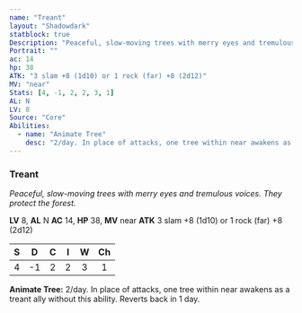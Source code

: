 ```yaml
---
name: "Treant"
layout: "Shadowdark"
statblock: true
Description: "Peaceful, slow-moving trees with merry eyes and tremulous voices. They protect the forest."
Portrait: ""
ac: 14
hp: 38
ATK: "3 slam +8 (1d10) or 1 rock (far) +8 (2d12)"
MV: "near"
Stats: [4, -1, 2, 2, 3, 1]
AL: N
LV: 8
Source: "Core"
Abilities:
  - name: "Animate Tree"
    desc: "2/day. In place of attacks, one tree within near awakens as a treant ally without this ability. Reverts back in 1 day."
---
```


### Treant

_Peaceful, slow-moving trees with merry eyes and tremulous voices. They protect the forest._

**LV** 8, **AL** N
**AC** 14, **HP** 38, **MV** near
**ATK** 3 slam +8 (1d10) or 1 rock (far) +8 (2d12)

|  S  |  D  |  C  |  I  |  W  |  Ch  |
|:---:|:---:|:---:|:---:|:---:|:----:|
| 4 | -1 | 2 | 2 | 3 | 1 |

**Animate Tree:** 2/day. In place of attacks, one tree within near awakens as a treant ally without this ability. Reverts back in 1 day.

